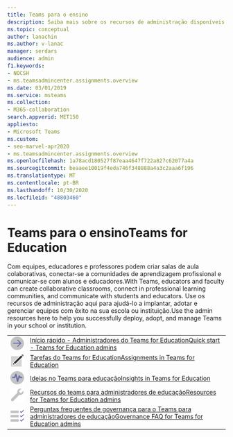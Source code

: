 ```yaml
---
title: Teams para o ensino
description: Saiba mais sobre os recursos de administração disponíveis para ajudá-lo a implantar, adotar e gerenciar equipes com êxito na sua escola ou instituição.
ms.topic: conceptual
author: lanachin
ms.author: v-lanac
manager: serdars
audience: admin
f1.keywords:
- NOCSH
- ms.teamsadmincenter.assignments.overview
ms.date: 03/01/2019
ms.service: msteams
ms.collection:
- M365-collaboration
search.appverid: MET150
appliesto:
- Microsoft Teams
ms.custom:
- seo-marvel-apr2020
- ms.teamsadmincenter.assignments.overview
ms.openlocfilehash: 1a78acd180527f87eaa4647f722a827c62077a4a
ms.sourcegitcommit: beaaee10019f4eda746f348888a4a3c2aaa6f196
ms.translationtype: MT
ms.contentlocale: pt-BR
ms.lasthandoff: 10/30/2020
ms.locfileid: "48803460"
---
```

# <a name="teams-for-education"></a><span data-ttu-id="75c12-103">Teams para o ensino</span><span class="sxs-lookup"><span data-stu-id="75c12-103">Teams for Education</span></span>

<span data-ttu-id="75c12-104">Com equipes, educadores e professores podem criar salas de aula colaborativas, conectar-se a comunidades de aprendizagem profissional e comunicar-se com alunos e educadores.</span><span class="sxs-lookup"><span data-stu-id="75c12-104">With Teams, educators and faculty can create collaborative classrooms, connect in professional learning communities, and communicate with students and educators.</span></span> <span data-ttu-id="75c12-105">Use os recursos de administração aqui para ajudá-lo a implantar, adotar e gerenciar equipes com êxito na sua escola ou instituição.</span><span class="sxs-lookup"><span data-stu-id="75c12-105">Use the admin resources here to help you successfully deploy, adopt, and manage Teams in your school or institution.</span></span> 


|               |               |
| ------------- | ------------- |
| ![seta-direita-2-equipes](../media/arrow-right-2-teams.svg)  |  [<span data-ttu-id="75c12-107">Início rápido - Administradores do Teams for Education</span><span class="sxs-lookup"><span data-stu-id="75c12-107">Quick start - Teams for Education admins</span></span>](https://docs.microsoft.com/microsoftteams/teams-quick-start-edu) |
| ![inscrição-equipes](../media/sign-up-teams.svg) | [<span data-ttu-id="75c12-109">Tarefas do Teams for Education</span><span class="sxs-lookup"><span data-stu-id="75c12-109">Assignments in Teams for Education</span></span>](https://docs.microsoft.com/microsoftteams/expand-teams-across-your-org/assignments-in-teams) |
| ![ideias-equipes](../media/insights-teams.svg) | [<span data-ttu-id="75c12-111">Ideias no Teams para educação</span><span class="sxs-lookup"><span data-stu-id="75c12-111">Insights in Teams for Education</span></span>](https://docs.microsoft.com/microsoftteams/class-insights) |
| ![ferramentas](../media/toolbox.svg)  |  [<span data-ttu-id="75c12-113">Recursos do teams para administradores de educação</span><span class="sxs-lookup"><span data-stu-id="75c12-113">Resources for Teams for Education admins</span></span>](https://docs.microsoft.com/microsoftteams/resources-teams-edu) |
| ![lista de verificação de tarefas-planejamento-equipes](../media/task-checklist-planning-teams.svg)  |  [<span data-ttu-id="75c12-115">Perguntas frequentes de governança para o Teams para administradores de educação</span><span class="sxs-lookup"><span data-stu-id="75c12-115">Governance FAQ for Teams for Education admins</span></span>](https://docs.microsoft.com/microsoftteams/plan-teams-governance-edu) |


